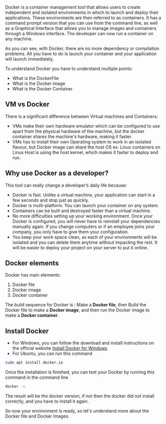 Docker is a container management tool that allows users to create independent and isolated environments in which to launch and deploy their applications. These environments are then referred to as containers. It has a command prompt version that you can use from the command line, as well as a Graphical Interface that allows you to manage images and containers through a Windows interface. The developer can now run a container on any machine.

As you can see, with Docker, there are no more dependency or compilation problems. All you have to do is launch your container and your application will launch immediately.

To understand Docker you have to understand multiple points:
- What is the DockerFile
- What is the Docker image
- What is the Docker Container


## VM vs Docker
There is a significant difference between Virtual machines and Containers:
- VMs make their own hardware emulator which can be configured to use apart from the physical hardware of the machine, but the docker container shares the machine's hardware, making it faster.
- VMs has to install their own Operating system to work in an isolated flavour, but Docker image can share the host OS ex: Linux containers on Linux Host is using the host kernel, which makes it faster to deploy and run.

## Why use Docker as a developer?
This tool can really change a developer’s daily life because:
- Docker is fast. Unlike a virtual machine, your application can start in a few seconds and stop just as quickly.
- Docker is multi-platform. You can launch your container on any system.
- Containers can be built and destroyed faster than a virtual machine.
- No more difficulties setting up your working environment. Once your Docker is configured, you will never have to reinstall your dependencies manually again. If you change computers or if an employee joins your company, you only have to give them your configuration.
- You keep your work space clean, as each of your environments will be isolated and you can delete them anytime without impacting the rest.
It will be easier to deploy your project on your server to put it online.

## Docker elements
Docker has main elements:
1. Docker file
2. Docker image
3. Docker container

The build sequence for Docker is :
Make a **Docker file**, then Build the Docker file to make a **Docker image**, and then run the Docker image to make a **Docker container**.

## Install Docker
- For Windows, you can follow the download and install instructions on the official website [Install Docker for Windows](https://docs.docker.com/desktop/install/windows-install/)
- For Ubuntu, you can run this command
```bash
sudo apt install docker.io
```
Once the installation is finished, you can test your Docker by running this command in the command line
```bash
docker -v
```
The result will be the docker version, if not then the docker did not install correctly, and you have to install it again.


So now your environment is ready, so let's understand more about the Docker file and Docker Images.